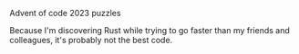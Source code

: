 Advent of code 2023 puzzles

Because I'm discovering Rust while trying to go faster than my friends and colleagues, it's probably not the best code.